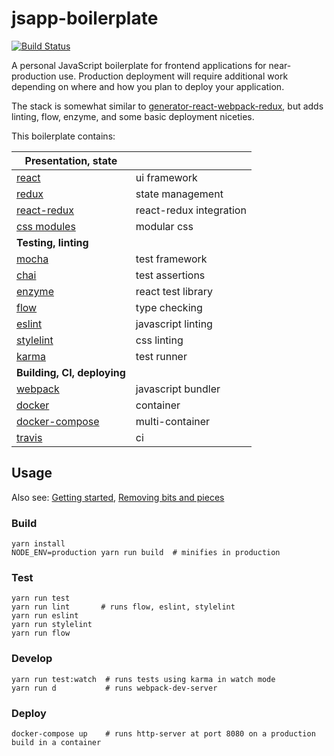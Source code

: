 # jsapp-boilerplate

[![Build Status](https://travis-ci.org/gyng/jsapp-boilerplate.svg?branch=master)](https://travis-ci.org/gyng/jsapp-boilerplate)

A personal JavaScript boilerplate for frontend applications for near-production use. Production deployment will require additional work depending on where and how you plan to deploy your application.

The stack is somewhat similar to [generator-react-webpack-redux](https://github.com/stylesuxx/generator-react-webpack-redux), but adds linting, flow, enzyme, and some basic deployment niceties.

This boilerplate contains:

| **Presentation, state**                                                   |                         |
|---------------------------------------------------------------------------|-------------------------|
| [react](https://facebook.github.io/react/docs/hello-world.html)           | ui framework            |
| [redux](http://redux.js.org/)                                             | state management        |
| [react-redux](http://redux.js.org/docs/basics/UsageWithReact.html)        | react-redux integration |
| [css modules](https://github.com/css-modules/css-modules)                 | modular css             |
| **Testing, linting**                                                      |                         |
| [mocha](https://mochajs.org/#getting-started)                             | test framework          |
| [chai](http://chaijs.com/guide/styles/)                                   | test assertions         |
| [enzyme](http://airbnb.io/enzyme/index.html)                              | react test library      |
| [flow](https://flowtype.org/docs/getting-started.html)                    | type checking           |
| [eslint](http://eslint.org/docs/rules/)                                   | javascript linting      |
| [stylelint](https://stylelint.io/user-guide/)                             | css linting             |
| [karma](http://karma-runner.github.io/1.0/config/configuration-file.html) | test runner             |
| **Building, CI, deploying**                                               |                         |
| [webpack](https://webpack.js.org/concepts/)                               | javascript bundler      |
| [docker](https://docs.docker.com/engine/reference/builder/)               | container               |
| [docker-compose](https://docs.docker.com/compose/compose-file/)           | multi-container         |
| [travis](https://docs.travis-ci.com/user/customizing-the-build)           | ci                      |

## Usage

Also see: [Getting started](doc/getting_started.md), [Removing bits and pieces](doc/customization.md)

### Build

    yarn install
    NODE_ENV=production yarn run build  # minifies in production

### Test

    yarn run test
    yarn run lint       # runs flow, eslint, stylelint
    yarn run eslint
    yarn run stylelint
    yarn run flow

### Develop

    yarn run test:watch  # runs tests using karma in watch mode
    yarn run d           # runs webpack-dev-server

### Deploy

    docker-compose up    # runs http-server at port 8080 on a production build in a container

